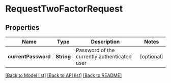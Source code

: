 # RequestTwoFactorRequest

## Properties
Name | Type | Description | Notes
------------ | ------------- | ------------- | -------------
**currentPassword** | **String** | Password of the currently authenticated user | [optional] 

[[Back to Model list]](../README.md#documentation-for-models) [[Back to API list]](../README.md#documentation-for-api-endpoints) [[Back to README]](../README.md)


